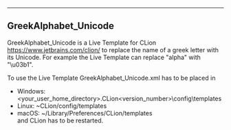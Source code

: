 --------------------------------------------------------------------------------
GreekAlphabet_Unicode
--------------------------------------------------------------------------------

GreekAlphabet_Unicode is a Live Template for CLion <https://www.jetbrains.com/clion/> to replace the name of a greek letter with its Unicode. For example the Live Template can replace "alpha" with "\u03b1".

To use the Live Template GreekAlphabet_Unicode.xml has to be placed in
- Windows: <your_user_home_directory>\.CLion<version_number>\config\templates
- Linux: ~CLion<version>/config/templates   
- macOS: ~/Library/Preferences/CLion<version>/templates  
and CLion has to be restarted. 
